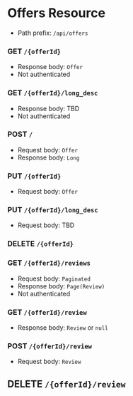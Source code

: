 # Offers Resource
- Path prefix: `/api/offers`

### GET `/{offerId}`
- Response body: `Offer`
- Not authenticated

### GET `/{offerId}/long_desc`
- Response body: TBD
- Not authenticated

### POST `/`
- Request body: `Offer`
- Response body: `Long`

### PUT `/{offerId}`
- Request body: `Offer`

### PUT `/{offerId}/long_desc`
- Request body: TBD

### DELETE `/{offerId}`

### GET `/{offerId}/reviews`
- Request body: `Paginated`
- Response body: `Page(Review)`
- Not authenticated

### GET `/{offerId}/review`
- Response body: `Review` or `null`

### POST `/{offerId}/review`
- Request body: `Review`

## DELETE `/{offerId}/review`
